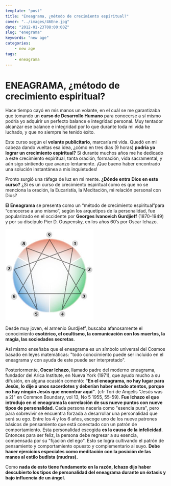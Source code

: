```yaml
---
template: "post"
title: "Eneagrama, ¿método de crecimiento espiritual?"
cover: "../images/46Ene.jpg"
date: "2012-01-23T08:00:00Z"
slug: "enegrama"
keywords: "new age"
categories: 
    - new age
tags:
    - eneagrama
---
```


# ENEAGRAMA, ¿método de crecimiento espiritual?
Hace tiempo cayó en mis manos un volante, en el cuál se me garantizaba que tomando un **curso de Desarrollo Humano** para conocerse a sí mismo podría yo adquirir un perfecto balance e integridad personal. Muy tentador alcanzar ese balance e integridad por lo que durante toda mi vida he luchado, y que no siempre he tenido éxito.  

Este curso según el **volante publicitario**, marcaría mi vida. Quedó en mi cabeza dando vueltas esa idea, ¿cómo en tres días (9 horas) **podría yo lograr un crecimiento espiritual?** Si durante muchos años me he dedicado a este crecimiento espiritual, tanta oración, formación, vida sacramental, y aún sigo sintiendo que avanzo lentamente. ¡Que bueno haber encontrado una solución instantánea a mis inquietudes!  

Pronto surgió una ráfaga de luz en mi mente. **¿Dónde entra Dios en este curso?** ¿Si es un curso de crecimiento espiritual como es que no se menciona la oración, la Eucaristía, la Meditación, mi relación personal con Dios?

**El Eneagrama** se presenta como un “método de crecimiento espiritual”para “conocerse a uno mismo”, según los arquetipos de la personalidad, fue popularizado en el occidente por **Georges Ivanovich Gurdjieff** (1870-1949) y por su discípulo Pier D. Ouspensky, en los años 60’s por Oscar Ichazo.

![Eneagrama](../images/46Ene.jpg)

Desde muy joven, el armenio Gurdjieff, buscaba afanosamente el conocimiento **esotérico, el ocultismo, la comunicación con los muertos, la magia, las sociedades secretas**.

Así mismo enseñaba que el eneagrama es un símbolo universal del Cosmos basado en leyes matemáticas: "todo conocimiento puede ser incluido en el eneagrama y con ayuda de este puede ser interpretado".  

Posteriormente, **Oscar Ichazo**, llamado padre del moderno eneagrama, fundador del Arica Institute, en Nueva York (1971), que ayudo mucho a su difusión, en alguna ocasión comentó: **"En el eneagrama, no hay lugar para Jesús, lo dije a unos sacerdotes y deberían haber estado atentos, porque no hay ningún Jesús que encontrar aquí"**. (cfr Tori de Angelis "Jesús was a 2)" en Common Boundary, vol 13, No 5 1955, 55-59).
**Fue Ichazo el que introdujo en el eneagrama la correlación de sus nueve puntos con nueve tipos de personalidad.** Cada persona nacería como "esencia pura", pero para sobrevivir se encuentra forzada a desarrollar una personalidad que será su ego. Entre los 4 y los 6 años, escoge uno de los nueve patrones básicos de pensamiento que está conectado con un patrón de comportamiento. Esta personalidad escogida **es la causa de la infelicidad**. Entonces para ser feliz, la persona debe regresar a su esencia, compensada por su "fijación del ego". Esto se logra cultivando el patrón de pensamiento y comportamiento opuesto y complementario al suyo. **Debe hacer ejercicios especiales como meditación con la posición de las manos al estilo budista (mudras).**

Como **nada de esto tiene fundamento en la razón, Ichazo dijo haber descubierto los tipos de personalidad del eneagrama durante un éxtasis y bajo influencia de un ángel.**